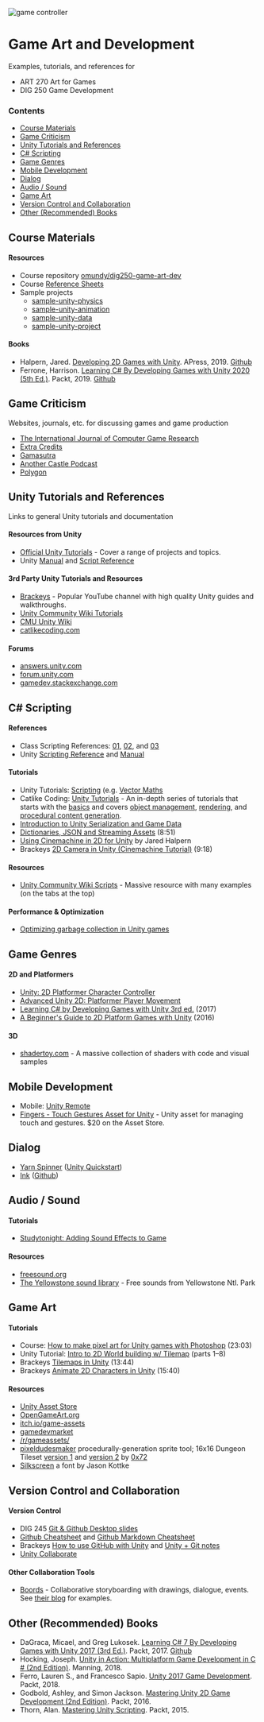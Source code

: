 
![game controller](reference-sheets/images/controller-xs.png)

<h1>Game Art and Development</h1>

Examples, tutorials, and references for

- ART 270 Art for Games
- DIG 250 Game Development



### Contents

<!-- TOC depthFrom:2 depthTo:2 withLinks:1 updateOnSave:1 orderedList:0 -->

- [Course Materials](#course-materials)
- [Game Criticism](#game-criticism)
- [Unity Tutorials and References](#unity-tutorials-and-references)
- [C# Scripting](#c-scripting)
- [Game Genres](#game-genres)
- [Mobile Development](#mobile-development)
- [Dialog](#dialog)
- [Audio / Sound](#audio-sound)
- [Game Art](#game-art)
- [Version Control and Collaboration](#version-control-and-collaboration)
- [Other (Recommended) Books](#other-recommended-books)

<!-- /TOC -->





## Course Materials


#### Resources
- Course repository [omundy/dig250-game-art-dev](https://github.com/omundy/dig250-game-art-dev)
- Course [Reference Sheets](reference-sheets/)
- Sample projects
	- [sample-unity-physics](https://github.com/omundy/sample-unity-physics)
	- [sample-unity-animation](https://github.com/omundy/sample-unity-animation)
	- [sample-unity-data](https://github.com/omundy/sample-unity-data)
	- [sample-unity-project](https://github.com/omundy/sample-unity-project)


#### Books

- Halpern, Jared. [Developing 2D Games with Unity](). APress, 2019. [Github](https://github.com/Apress/Devel-2D-Games-Unity)
- Ferrone, Harrison. [Learning C# By Developing Games with Unity 2020 (5th Ed.)](https://www.packtpub.com/product/learning-c-by-developing-games-with-unity-2020-fifth-edition/9781800207806). Packt, 2019. [Github](https://github.com/PacktPublishing/Learning-C-8-by-Developing-Games-with-Unity-2020)






## Game Criticism

Websites, journals, etc. for discussing games and game production

- [The International Journal of Computer Game Research](http://gamestudies.org/)
- [Extra Credits](https://www.youtube.com/playlist?list=PLB9B0CA00461BB187)
- [Gamasutra](http://www.gamasutra.com/)
- [Another Castle Podcast](http://gamedesignadvance.com/?page_id=1616)
- [Polygon](https://www.polygon.com/)






## Unity Tutorials and References

Links to general Unity tutorials and documentation

#### Resources from Unity
- [Official Unity Tutorials](https://learn.unity.com/) - Cover a range of projects and topics.
- Unity [Manual](https://docs.unity3d.com/Manual/) and [Script Reference](https://docs.unity3d.com/ScriptReference/index.html)

#### 3rd Party Unity Tutorials and Resources
- [Brackeys](https://www.youtube.com/brackeys/) - Popular YouTube channel with high quality Unity guides and walkthroughs.
- [Unity Community Wiki Tutorials](http://wiki.unity3d.com/index.php/Tutorials)
- [CMU Unity Wiki](https://wiki2.etc.cmu.edu/index.php/Unity_Main_Page)
- [catlikecoding.com](https://catlikecoding.com/)

#### Forums
- [answers.unity.com](https://answers.unity.com)
- [forum.unity.com](https://forum.unity.com/)
- [gamedev.stackexchange.com](https://gamedev.stackexchange.com/)










## C# Scripting

#### References
- Class Scripting References: [01](reference-sheets/Unity-Scripting-01.md), [02](reference-sheets/Unity-Scripting-02.md), and [03](reference-sheets/Unity-Scripting-03.md)
- Unity [Scripting Reference](https://docs.unity3d.com/ScriptReference/index.html) and [Manual](https://docs.unity3d.com/Manual/ScriptingSection.html)

#### Tutorials
- Unity Tutorials: [Scripting](https://unity3d.com/learn/tutorials/s/scripting) (e.g. [Vector Maths](https://unity3d.com/learn/tutorials/topics/scripting/vector-maths)
- Catlike Coding: [Unity Tutorials](https://catlikecoding.com/unity/tutorials/) - An in-depth series of tutorials that starts with the [basics](https://catlikecoding.com/unity/tutorials/basics/) and covers [object management](https://catlikecoding.com/unity/tutorials/object-management/), [rendering](https://catlikecoding.com/unity/tutorials/rendering/), and [procedural content generation](https://catlikecoding.com/unity/tutorials/).
- [Introduction to Unity Serialization and Game Data](https://www.gamasutra.com/blogs/VivekTank/20180731/323248/Introduction_to_Unity_Serialization_and_Game_Data.php)
- [Dictionaries, JSON and Streaming Assets](https://www.youtube.com/watch?v=kox9EuSQL48) (8:51)
- [Using Cinemachine in 2D for Unity](https://medium.com/@jaredehalpern/using-cinemachine-in-2d-for-unity-f35dd394326d) by Jared Halpern
- Brackeys [2D Camera in Unity (Cinemachine Tutorial)](https://www.youtube.com/watch?v=2jTY11Am0Ig) (9:18)

#### Resources
- [Unity Community Wiki Scripts](http://wiki.unity3d.com/index.php/Scripts/General) - Massive resource with many examples (on the tabs at the top)

#### Performance & Optimization
- [Optimizing garbage collection in Unity games](https://unity3d.com/learn/tutorials/topics/performance-optimization/optimizing-garbage-collection-unity-games)






## Game Genres

#### 2D and Platformers
- [Unity: 2D Platformer Character Controller](https://learn.unity.com/tutorial/live-session-2d-platformer-character-controller)
- [Advanced Unity 2D: Platformer Player Movement](https://www.lynda.com/Unity-tutorials/Advanced-Unity-2D-Platformer-Player-Movement/367449-2.html)
- [Learning C# by Developing Games with Unity 3rd ed.](https://www.amazon.com/Learning-Developing-Games-Unity-2017/dp/1788478924) (2017)
- [A Beginner's Guide to 2D Platform Games with Unity](https://www.amazon.com/Beginners-Guide-Platform-Games-Unity/dp/1520118171) (2016)

#### 3D
- [shadertoy.com](https://www.shadertoy.com/) - A massive collection of shaders with code and visual samples

## Mobile Development
- Mobile: [Unity Remote](https://docs.unity3d.com/Manual/UnityRemote5.html)
- [Fingers - Touch Gestures Asset for Unity](https://assetstore.unity.com/packages/tools/input-management/fingers-touch-gestures-for-unity-41076) - Unity asset for managing touch and gestures. $20 on the Asset Store.






## Dialog

- [Yarn Spinner](https://github.com/thesecretlab/YarnSpinner) ([Unity Quickstart](https://github.com/thesecretlab/YarnSpinner/blob/master/Documentation/YarnSpinner-Unity/YarnSpinner-with-Unity-QuickStart.md))
- [Ink](https://www.inklestudios.com/ink/) ([Github](https://github.com/inkle/ink-unity-integration))







## Audio / Sound

#### Tutorials
- [Studytonight: Adding Sound Effects to Game](https://www.studytonight.com/game-development-in-2D/audio-in-unity)

#### Resources
- [freesound.org](https://freesound.org/)
- [The Yellowstone sound library](https://www.nps.gov/yell/learn/photosmultimedia/soundlibrary.htm) - Free sounds from Yellowstone Ntl. Park




## Game Art

#### Tutorials
- Course: [How to make pixel art for Unity games with Photoshop](https://www.youtube.com/watch?v=EHtpluQHq8Q&ab_channel=OwenMundy) (23:03)
- Unity Tutorial: [Intro to 2D World building w/ Tilemap](https://unity3d.com/learn/tutorials/topics/2d-game-creation/intro-2d-world-building-w-tilemap?playlist=17093) (parts 1–8)
- Brackeys [Tilemaps in Unity](https://www.youtube.com/watch?v=ryISV_nH8qw) (13:44)
- Brackeys [Animate 2D Characters in Unity](https://www.youtube.com/watch?v=eXIuizGzY2A) (15:40)

#### Resources
- [Unity Asset Store](https://assetstore.unity.com)
- [OpenGameArt.org](https://OpenGameArt.org)
- [itch.io/game-assets](https://itch.io/game-assets/free)
- [gamedevmarket](https://www.gamedevmarket.net/)
- [/r/gameassets/](https://www.reddit.com/r/gameassets/)
- [pixeldudesmaker](https://0x72.itch.io/pixeldudesmaker) procedurally-generation sprite tool; 16x16 Dungeon Tileset [version 1](https://0x72.itch.io/16x16-dungeon-tileset) and [version 2](https://0x72.itch.io/dungeontileset-ii) by [0x72](https://0x72.itch.io)
- [Silkscreen](https://www.1001fonts.com/silkscreen-font.html) a font by Jason Kottke







## Version Control and Collaboration

#### Version Control
- DIG 245 [Git & Github Desktop slides](https://docs.google.com/presentation/d/1vtK6LoqwF4rQQZZy-ovuEgsYUwwMRXsqDVMOjAPSBt0/edit)
- [Github Cheatsheet](https://github.github.com/training-kit/downloads/github-git-cheat-sheet.pdf) and [Github Markdown Cheatsheet](https://guides.github.com/pdfs/markdown-cheatsheet-online.pdf)
- Brackeys [How to use GitHub with Unity](https://www.youtube.com/watch?v=qpXxcvS-g3g) and [Unity + Git notes](https://stackoverflow.com/questions/18225126/how-to-use-git-for-unity3d-source-control)
- [Unity Collaborate](https://unity3d.com/unity/features/collaborate)

#### Other Collaboration Tools
- [Boords](https://boords.com/) - Collaborative storyboarding with drawings, dialogue, events. See [their blog](https://boords.com/blog/) for examples.









## Other (Recommended) Books
- DaGraca, Micael, and Greg Lukosek. [Learning C# 7 By Developing Games with Unity 2017 (3rd Ed.)](https://www.packtpub.com/game-development/learning-c-7-developing-games-unity-2017-third-edition). Packt, 2017. [Github](https://github.com/PacktPublishing/Learning-C-7-By-Developing-Games-with-Unity-2017-Third-Edition)
- Hocking, Joseph. [Unity in Action: Multiplatform Game Development in C # (2nd Edition)](https://www.manning.com/books/unity-in-action-second-edition). Manning, 2018.
- Ferro, Lauren S., and Francesco Sapio. [Unity 2017 Game Development](https://www.packtpub.com/game-development/unity-2017-2d-game-development-projects). Packt, 2018.
- Godbold, Ashley, and Simon Jackson. [Mastering Unity 2D Game Development (2nd Edition)](https://www.oreilly.com/library/view/mastering-unity-2d/9781786463456/). Packt, 2016.
- Thorn, Alan. [Mastering Unity Scripting](https://www.amazon.com/dp/B00SYOBY2C/ref=dp-kindle-redirect?_encoding=UTF8&btkr=1). Packt, 2015.

